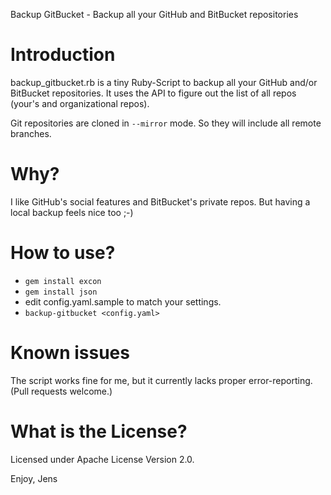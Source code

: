 Backup GitBucket - Backup all your GitHub and BitBucket repositories

# Introduction

backup_gitbucket.rb is a tiny Ruby-Script to backup all your GitHub and/or BitBucket repositories.
It uses the API to figure out the list of all repos (your's and organizational repos).

Git repositories are cloned in `--mirror` mode. So they will include all remote branches.

# Why?

I like GitHub's social features and BitBucket's private repos. But having a local backup feels nice too ;-)

# How to use?

- `gem install excon`
- `gem install json`
- edit config.yaml.sample to match your settings.
- `backup-gitbucket <config.yaml>`

# Known issues

The script works fine for me, but it currently lacks proper error-reporting. (Pull requests welcome.)

# What is the License?

Licensed under Apache License Version 2.0.

Enjoy,
Jens

